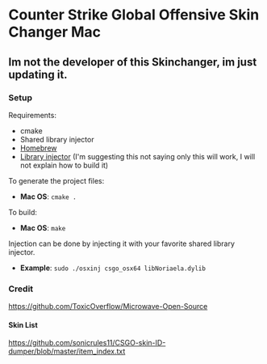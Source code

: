 # Counter Strike Global Offensive Skin Changer Mac

## Im not the developer of this Skinchanger, im just updating it.

### Setup
Requirements:

* cmake
* Shared library injector
* [Homebrew](https://brew.sh)
* [Library injector](https://github.com/scen/osxinj) (I'm suggesting this not saying only this will work, I will not explain how to build it)

To generate the project files:

* **Mac OS**: `cmake .`

To build:

* **Mac OS**: `make`

Injection can be done by injecting it with your favorite shared library injector.
* **Example**: `sudo ./osxinj csgo_osx64 libNoriaela.dylib`

### Credit
https://github.com/ToxicOverflow/Microwave-Open-Source

#### Skin List
https://github.com/sonicrules11/CSGO-skin-ID-dumper/blob/master/item_index.txt
